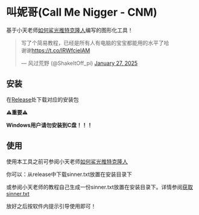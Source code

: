 # 叫妮哥(Call Me Nigger - CNM)

基于小天老师<a href="https://killua.app/2025/01/25/%E8%AE%BA%E5%A6%82%E4%BD%95%E9%B2%A8%E5%85%89%E6%8E%A8%E7%89%B9%E5%85%8B%E9%9A%86%E4%BA%BA/" target="blank">如何鲨光推特克隆人</a>编写的图形化工具！

<blockquote class="twitter-tweet"><p lang="zh" dir="ltr">写了个简易教程，已经是所有人有电脑的宝宝都能用的水平了哈<br>谢谢<a href="https://t.co/lRWfcieIAM">https://t.co/lRWfcieIAM</a></p>&mdash; 风过荒野 (@ShakeItOff_pi) <a href="https://twitter.com/ShakeItOff_pi/status/1883782658494546417?ref_src=twsrc%5Etfw">January 27, 2025</a></blockquote> <script async src="https://platform.twitter.com/widgets.js" charset="utf-8"></script>

## 安装
在<a href="https://github.com/SpaceXC/CallMeNigger/releases" target="blank">Release</a>处下载对应的安装包

**⚠️重要⚠️**

**Windows用户请勿安装到C盘！！！**

## 使用
使用本工具之前可参阅小天老师<a href="https://killua.app/2025/01/25/%E8%AE%BA%E5%A6%82%E4%BD%95%E9%B2%A8%E5%85%89%E6%8E%A8%E7%89%B9%E5%85%8B%E9%9A%86%E4%BA%BA/" target="blank">如何鲨光推特克隆人</a>

你可以：从release中下载sinner.txt放置在安装目录下

或参阅小天老师的教程自己生成一份sinner.txt放置在安装目录下。详情参阅<a href="https://killua.app/2025/01/25/%E8%AE%BA%E5%A6%82%E4%BD%95%E9%B2%A8%E5%85%89%E6%8E%A8%E7%89%B9%E5%85%8B%E9%9A%86%E4%BA%BA/#%E8%8E%B7%E5%8F%96sinner-txt" target="blank">获取sinner.txt</a>

放好之后按软件内提示引导使用即可！